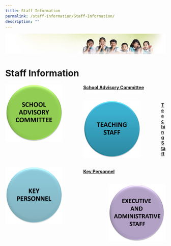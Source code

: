 ```yaml
---
title: Staff Information
permalink: /staff-information/Staff-Information/
description: ""
---
```

![](/images/Banner.jpg)

Staff Information
=================

<img src="/images/SchoolAdvisory.png"
style="width:180px;height:180px;margin-right:65px;" align = "left">

#### [School Advisory Committee](/Staff-Information/School-Advisory-Committee/)

```

```

<img src="/images/Teaching%20Staff.png"
style="width:180px;height:180px;margin-right:65px;" align = "left">

#### [Teaching Staff](/teaching-staff/Teaching-Staff/)

```

```

<img src="/images/KeyPersonnel.png" style="width:180px;height:180px;margin-right:65px;" align = "left">

#### [Key Personnel](/Staff-Information/Key-Personnel/)

```

```

<img src="/images/EAS.png" style="width:180px;height:180px;margin-left:15px;" align = "right">
